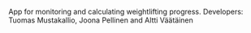App for monitoring and calculating weightlifting progress.
Developers: Tuomas Mustakallio, Joona Pellinen and Altti Väätäinen

